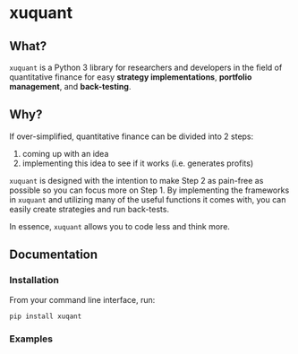 # xuquant

## What?

`xuquant` is a Python 3 library for researchers and developers in the field of quantitative finance for easy **strategy implementations**, **portfolio management**, and **back-testing**.

## Why?

If over-simplified, quantitative finance can be divided into 2 steps:

1. coming up with an idea
2. implementing this idea to see if it works (i.e. generates profits)

`xuquant` is designed with the intention to make Step 2 as pain-free as possible so you can focus more on Step 1. By implementing the frameworks in `xuquant` and utilizing many of the useful functions it comes with, you can easily create strategies and run back-tests.

In essence, `xuquant` allows you to code less and think more.

## Documentation

### Installation

From your command line interface, run:

```bash
pip install xuqant
```

### Examples
